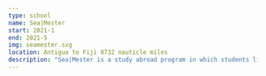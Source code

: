 ```yaml
---
type: school
name: Sea|Mester
start: 2021-1
end: 2021-5
img: seamester.svg
location: Antigua to Fiji 8732 nauticle miles
description: "Sea|Mester is a study abroad program in which students live aboard a sailing vessel and sail the vessel with the professional crew whilst taking 4 college level classes."
---
```

